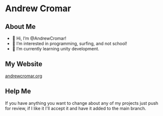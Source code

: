 # Andrew Cromar

## About Me
- 👋 Hi, I’m @AndrewCromar!
- 👀 I’m interested in programming, surfing, and not school!
- 🌱 I’m currently learning unity development.

## My Website
[andrewcromar.org](https://andrewcromar.org)

## Help Me
If you have anything you want to change about any of my projects just push for review, if I like it I'll accept it and have it added to the main branch.


<!---
AndrewCromar/AndrewCromar is a ✨ special ✨ repository because its `README.md` (this file) appears on your GitHub profile.
You can click the Preview link to take a look at your changes.
--->
